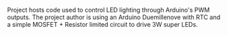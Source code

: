 Project hosts code used to control LED lighting through Arduino's PWM outputs.  The project author is using an Arduino Duemillenove with RTC and a simple MOSFET + Resistor limited circuit to drive 3W super LEDs.